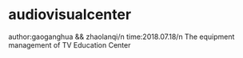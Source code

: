 # audiovisualcenter


author:gaoganghua && zhaolanqi/n 
time:2018.07.18/n
The equipment management of TV Education Center
